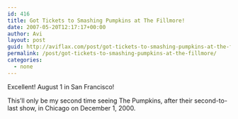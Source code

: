 ```yaml
---
id: 416
title: Got Tickets to Smashing Pumpkins at The Fillmore!
date: 2007-05-20T12:17:17+00:00
author: Avi
layout: post
guid: http://aviflax.com/post/got-tickets-to-smashing-pumpkins-at-the-fillmore/
permalink: /post/got-tickets-to-smashing-pumpkins-at-the-fillmore/
categories:
  - none
---
```

Excellent! August 1 in San Francisco!

This&#8217;ll only be my second time seeing The Pumpkins, after their second-to-last show, in Chicago on December 1, 2000.